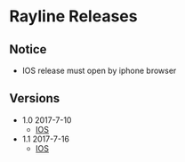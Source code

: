 # Rayline Releases

## Notice

- IOS release must open by iphone browser

## Versions

- 1.0 2017-7-10
    - [IOS](itms-services://?action=download-manifest&url=https://github.com/lovebirdsx/rayline/releases/download/1.0/rayline.plist)
- 1.1 2017-7-16
    - [IOS](itms-services://?action=download-manifest&url=https://lovebirdsx.github.io/release/rayline/1.1/rayline1.plist)